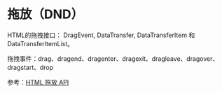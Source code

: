 # 拖放（DND）

HTML的拖拽接口： DragEvent, DataTransfer, DataTransferItem 和DataTransferItemList。


拖拽事件：drag、dragend、dragenter、dragexit、dragleave、dragover、dragstart、drop


参考：[HTML 拖放 API](https://developer.mozilla.org/zh-CN/docs/Web/API/HTML_Drag_and_Drop_API)